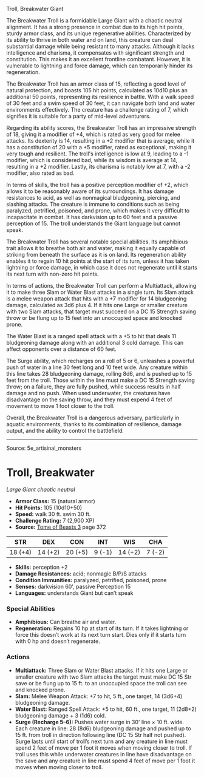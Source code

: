 <MonsterName/>Troll, Breakwater</MonsterName>
<CreatureType/>Giant</CreatureType>

<summary>The Breakwater Troll is a formidable Large Giant with a chaotic neutral alignment. It has a strong presence in combat due to its high hit points, sturdy armor class, and its unique regenerative abilities. Characterized by its ability to thrive in both water and on land, this creature can deal substantial damage while being resistant to many attacks. Although it lacks intelligence and charisma, it compensates with significant strength and constitution. This makes it an excellent frontline combatant. However, it is vulnerable to lightning and force damage, which can temporarily hinder its regeneration.</summary>

<detail>

The Breakwater Troll has an armor class of 15, reflecting a good level of natural protection, and boasts 105 hit points, calculated as 10d10 plus an additional 50 points, representing its resilience in battle. With a walk speed of 30 feet and a swim speed of 30 feet, it can navigate both land and water environments effectively. The creature has a challenge rating of 7, which signifies it is suitable for a party of mid-level adventurers.

Regarding its ability scores, the Breakwater Troll has an impressive strength of 18, giving it a modifier of +4, which is rated as very good for melee attacks. Its dexterity is 14, resulting in a +2 modifier that is average, while it has a constitution of 20 with a +5 modifier, rated as exceptional, making it very tough and resilient. The troll's intelligence is low at 9, leading to a -1 modifier, which is considered bad, while its wisdom is average at 14, resulting in a +2 modifier. Lastly, its charisma is notably low at 7, with a -2 modifier, also rated as bad.

In terms of skills, the troll has a positive perception modifier of +2, which allows it to be reasonably aware of its surroundings. It has damage resistances to acid, as well as nonmagical bludgeoning, piercing, and slashing attacks. The creature is immune to conditions such as being paralyzed, petrified, poisoned, and prone, which makes it very difficult to incapacitate in combat. It has darkvision up to 60 feet and a passive perception of 15. The troll understands the Giant language but cannot speak.

The Breakwater Troll has several notable special abilities. Its amphibious trait allows it to breathe both air and water, making it equally capable of striking from beneath the surface as it is on land. Its regeneration ability enables it to regain 10 hit points at the start of its turn, unless it has taken lightning or force damage, in which case it does not regenerate until it starts its next turn with non-zero hit points.

In terms of actions, the Breakwater Troll can perform a Multiattack, allowing it to make three Slam or Water Blast attacks in a single turn. Its Slam attack is a melee weapon attack that hits with a +7 modifier for 14 bludgeoning damage, calculated as 3d6 plus 4. If it hits one Large or smaller creature with two Slam attacks, that target must succeed on a DC 15 Strength saving throw or be flung up to 15 feet into an unoccupied space and knocked prone.

The Water Blast is a ranged spell attack with a +5 to hit that deals 11 bludgeoning damage along with an additional 3 cold damage. This can affect opponents over a distance of 60 feet.

The Surge ability, which recharges on a roll of 5 or 6, unleashes a powerful push of water in a line 30 feet long and 10 feet wide. Any creature within this line takes 28 bludgeoning damage, rolling 8d6, and is pushed up to 15 feet from the troll. Those within the line must make a DC 15 Strength saving throw; on a failure, they are fully pushed, while success results in half damage and no push. When used underwater, the creatures have disadvantage on the saving throw, and they must expend 4 feet of movement to move 1 foot closer to the troll. 

Overall, the Breakwater Troll is a dangerous adversary, particularly in aquatic environments, thanks to its combination of resilience, damage output, and the ability to control the battlefield.</detail>



---

Source: 5e_artisinal_monsters

# Troll, Breakwater

*Large* *Giant* *chaotic neutral*

- **Armor Class:** 15 (natural armor)
- **Hit Points:** 105 (10d10+50)
- **Speed:** walk 30 ft. swim 30 ft.
- **Challenge Rating:** 7 (2,900 XP)
- **Source:** [Tome of Beasts 3](https://koboldpress.com/kpstore/product/tome-of-beasts-3-for-5th-edition/) page 372

| STR | DEX | CON | INT | WIS | CHA |
| --- | --- | --- | --- | --- | --- |
| 18 (+4) | 14 (+2) | 20 (+5) | 9 (-1) | 14 (+2) | 7 (-2) |

- **Skills:** perception +2
- **Damage Resistances:** acid; nonmagic B/P/S attacks
- **Condition Immunities:** paralyzed, petrified, poisoned, prone
- **Senses:** darkvision 60', passive Perception 15
- **Languages:** understands Giant but can’t speak

### Special Abilities

- **Amphibious:** Can breathe air and water.
- **Regeneration:** Regains 10 hp at start of its turn. If it takes lightning or force this doesn’t work at its next turn start. Dies only if it starts turn with 0 hp and doesn’t regenerate.

### Actions

- **Multiattack:** Three Slam or Water Blast attacks. If it hits one Large or smaller creature with two Slam attacks the target must make DC 15 Str save or be flung up to 15 ft. to an unoccupied space the troll can see and knocked prone.
- **Slam:** Melee Weapon Attack: +7 to hit, 5 ft., one target, 14 (3d6+4) bludgeoning damage.
- **Water Blast:** Ranged Spell Attack: +5 to hit, 60 ft., one target, 11 (2d8+2) bludgeoning damage + 3 (1d6) cold. 
- **Surge (Recharge 5–6):** Pushes water surge in 30' line × 10 ft. wide. Each creature in line: 28 (8d6) bludgeoning damage and pushed up to 15 ft. from troll in direction following line (DC 15 Str half not pushed). Surge lasts until start of troll’s next turn and any creature in line must spend 2 feet of move per 1 foot it moves when moving closer to troll. If troll uses this while underwater creatures in line have disadvantage on the save and any creature in line must spend 4 feet of move per 1 foot it moves when moving closer to troll.




